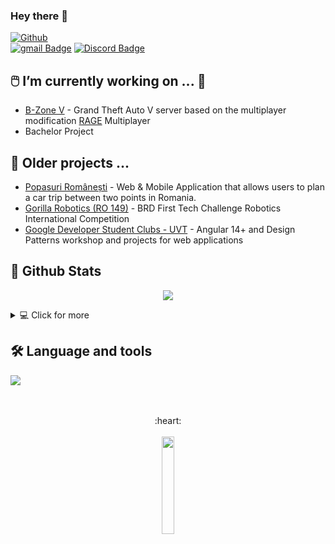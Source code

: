 ### Hey there 👋

[![Github](https://img.shields.io/github/followers/robertnitu02?label=Follow&style=social)](https://github.com/robertnitu02)
<br/>
[![gmail Badge](https://img.shields.io/badge/-nitu.robert02@gmail.com-7D7D7D?style=flat&logo=gmail&logoColor=black)](mailto:nitu.robert02@gmail.com "Connect via Email")
[![Discord Badge](https://img.shields.io/badge/-Mentosan_9798-3b5998?style=flat&logo=Discord&logoColor=white)](https://www.discord.com)

## 🖱️ I’m currently working on ... 👀 <br/>
   * [B-Zone V](https://v.b-zone.ro) - Grand Theft Auto V server based on the multiplayer modification [RAGE](https://rage.mp) Multiplayer
   * Bachelor Project

## 📂 Older projects ...  <br/>
   * [Popasuri Românești](https://www.linkedin.com/company/popasuri-romanesti/about/) - Web & Mobile Application that allows users to plan a car trip between two points in Romania.
   * [Gorilla Robotics (RO 149)](https://github.com/robertnitu02/gorilla_robotics) - BRD First Tech Challenge Robotics International Competition
   * [Google Developer Student Clubs - UVT](https://github.com/robertnitu02/GDSC-UVT) - Angular 14+ and Design Patterns workshop and projects for web applications
   
## 💯 Github Stats

<p align="center">
  <a href="http://www.github.com/robertnitu02"><img src="https://github-readme-streak-stats.herokuapp.com/?user=robertnitu02&stroke=ffffff&background=1c1917&ring=0891b2&fire=0891b2&currStreakNum=ffffff&currStreakLabel=0891b2&sideNums=ffffff&sideLabels=ffffff&dates=ffffff&hide_border=true" /></a>
</p>

<details>
  <summary>💻 Click for more</summary>
  <br/>
   <img alt="Robert Nițu's Github Stats" src="https://github-readme-stats.vercel.app/api?username=robertnitu02&show_icons=true&count_private=true&theme=radical&hide_border=true&bg_color=0D1117" />
   <img alt="Robert Nițu's Top Languages" src="https://github-readme-stats.vercel.app/api/top-langs/?username=robertnitu02&langs_count=10&layout=compact&theme=radical&hide_border=true&bg_color=0D1117" />
  <br/>
</details>
  
## 🛠 Language and tools

<div align="left">
  <img src="https://skillicons.dev/icons?i=bootstrap,html,css,scss,javascript,typescript,angular,c,kotlin,firebase,mysql,git,vite" />
</div>

  <br />
  <br />
<p align="center">
  :heart:
  <br />
  <br />
  <img src="https://media.giphy.com/media/jpVnC65DmYeyRL4LHS/giphy.gif" width="20%">
</p>
